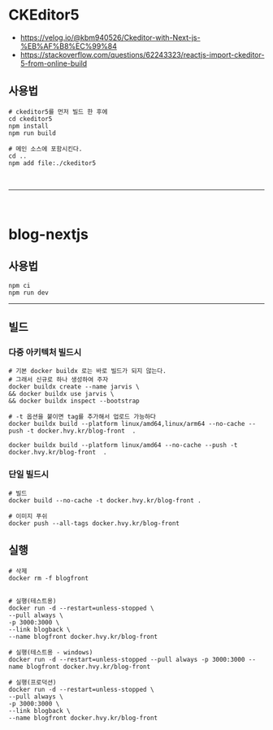 # CKEditor5 

- https://velog.io/@kbm940526/Ckeditor-with-Next-js-%EB%AF%B8%EC%99%84
- https://stackoverflow.com/questions/62243323/reactjs-import-ckeditor-5-from-online-build

## 사용법
```shell
# ckeditor5를 먼저 빌드 한 후에
cd ckeditor5
npm install
npm run build

# 메인 소스에 포함시킨다.
cd ..
npm add file:./ckeditor5
```
<br>

---

<br>

# blog-nextjs

## 사용법

```shell
npm ci
npm run dev
```

---


## 빌드

### 다중 아키텍처 빌드시

```shell
# 기본 docker buildx 로는 바로 빌드가 되지 않는다.
# 그래서 신규로 하나 생성하여 주자
docker buildx create --name jarvis \
&& docker buildx use jarvis \
&& docker buildx inspect --bootstrap

# -t 옵션을 붙이면 tag를 추가해서 업로드 가능하다
docker buildx build --platform linux/amd64,linux/arm64 --no-cache --push -t docker.hvy.kr/blog-front  .

docker buildx build --platform linux/amd64 --no-cache --push -t docker.hvy.kr/blog-front  .
```

### 단일 빌드시
```shell
# 빌드
docker build --no-cache -t docker.hvy.kr/blog-front .

# 이미지 푸쉬
docker push --all-tags docker.hvy.kr/blog-front
```

## 실행


```shell
# 삭제
docker rm -f blogfront


# 실행(테스트용)
docker run -d --restart=unless-stopped \
--pull always \
-p 3000:3000 \
--link blogback \
--name blogfront docker.hvy.kr/blog-front

# 실행(테스트용 - windows)
docker run -d --restart=unless-stopped --pull always -p 3000:3000 --name blogfront docker.hvy.kr/blog-front

# 실행(프로덕션)
docker run -d --restart=unless-stopped \
--pull always \
-p 3000:3000 \
--link blogback \
--name blogfront docker.hvy.kr/blog-front
```

